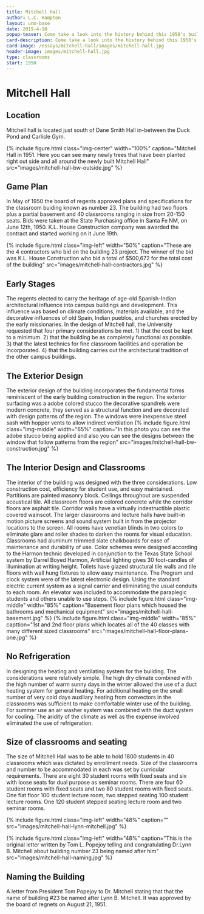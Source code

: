 ```yaml
---
title: Mitchell Hall
author: L.C. Hampton
layout: unm-base
date: 2019-4-10
popup-teaser: Come take a look into the history behind this 1950's building
card-description: Come take a look into the history behind this 1950's building
card-image: /essays/mitchell-hall/images/mitchell-hall.jpg
header-image: images/mitchell-hall.jpg
type: classrooms
start: 1950
---
```


# Mitchell Hall

## Location
Mitchell hall is located just south of Dane Smith Hall in-between the Duck Pond and Carlisle Gym. 

{% include figure.html class="img-center" width="100%" caption="Mitchell Hall in 1951. Here you can see many newly trees that have been planted right out side and all around the newly built Mitchell Hall" src="images/mitchell-hall-bw-outside.jpg" %}

## Game Plan
In May of 1950 the board of regents approved plans and specifications for the classroom buiding known as number 23. The building had two floors plus a partial basement and 40 classrooms ranging in size from 20-150 seats. Bids were taken at the State Purchasing office in Santa Fe NM, on June 12th, 1950. K.L. House Construction company was awarded the contract and started working on it June 19th. 

{% include figure.html class="img-left" width="50%" caption="These are the 4 contractors who bid on the building 23 project. The winner of the bid was K.L. House Construction who bid a total of $500,672 for the total cost of the building" src="images/mitchell-hall-contractors.jpg" %}

## Early Stages
The regents elected to carry the heritage of age-old Spanish-Indian architectural influence into campus buildings and development. This influence was based on climate conditions, materials available, and the decorative influences of old Spain, Indian pueblos, and churches erected by the early missionaries. In the design of Mitchell hall, the University requested that four primary considerations be met. 1) that the cost be kept to a minimum. 2) that the building be as completely functional as possible. 3) that the latest technics for fine classroom facilities and operation be incorporated. 4) that the building carries out the architectural tradition of the other campus buildings. 

## The Exterior Design
The exterior design of the building incorporates the fundamental forms reminiscent of the early building construction in the region. The exterior surfacing was a adobe colored stucco the decorative spandrels were modern concrete, they served as a structural function and are decorated with design patterns of the region. The windows were inexpensive steel sash with hopper vents to allow indirect ventilation 
{% include figure.html class="img-middle" width="65%" caption="In this photo you can see the adobe stucco being applied and also you can see the designs between the window that follow patterns from the region" src="images/mitchell-hall-bw-construction.jpg" %}

## The Interior Design and Classrooms
The interior of the building was designed with the three considerations. Low construction cost, efficiency for student use, and easy maintained. Partitions are painted masonry block. Ceilings throughout are suspended acoustical tile. All classroom floors are colored concrete while the corridor floors are asphalt tile. Corridor walls have a virtually indestructible plastic covered wainscot. The larger classrooms and lecture halls have built-in motion picture screens and sound system built in from the projector locations to the screen. All rooms have venetian blinds in two colors to eliminate glare and roller shades to darken the rooms for visual education. Classrooms had aluminum trimmed slate chalkboards for ease of maintenance and durability of use. Color schemes were designed according to the Harmon technic developed in conjunction to the Texas State School system by Darrel Boyed Harmon, Artificial lighting gives 30 foot-candles of illumination at writing height. Toilets have glazed structural tile walls and tile floors with wall hung fixtures to allow easy maintenance. The Program and clock system were of the latest electronic design. Using the standard electric current system as a signal carrier and eliminating the usual conduits to each room. An elevator was included to accommodate the paraplegic students and others unable to use steps. 
{% include figure.html class="img-middle" width="85%" caption="Basement floor plans which housed the bathrooms and mechanical equipment" src="images/mitchell-hall-basement.jpg" %}
{% include figure.html class="img-middle" width="85%" capttion="1st and 2nd floor plans which locates all of the 40 classes with many different sized classrooms" src="images/mitchell-hall-floor-plans-one.jpg" %}

## No Refrigeration
In designing the heating and ventilating system for the building. The considerations were relatively simple. The high dry climate combined with the high number of warm sunny days in the winter allowed the use of a duct heating system for general heating. For additional heating on the small number of very cold days auxiliary heating from convectors in the classrooms was sufficient to make comfortable winter use of the building. For summer use an air washer system was combined with the duct system for cooling. The aridity of the climate as well as the expense involved eliminated the use of refrigeration. 

## Size of classrooms and seating
The size of Mitchell Hall was to be able to hold 1800 students in 40 classrooms which was dictated by enrollment needs. Size of the classrooms and number to be accommodated in each was set by curricular requirements. There are eight 30 student rooms with fixed seats and six with loose seats for dual purpose as seminar rooms. There are four 60 student rooms with fixed seats and two 80 student rooms with fixed seats. One flat floor 100 student lecture room, two stepped seating 100 student lecture rooms. One 120 student stepped seating lecture room and two seminar rooms. 



{% include figure.html
class="img-left"
width="48%"
caption=""
src="images/mitchell-hall-lynn-mitchell.jpg"
%}

{% include figure.html
class="img-left"
width="48%"
caption="This is the original letter written by Tom L. Popejoy telling and congratulating Dr.Lynn B. Mitchell about building number 23 being named after him"
src="images/mitchell-hall-naming.jpg"
%}


## Naming the Building
A letter from President Tom Popejoy to Dr. Mitchell stating that that the name of building #23 be named after Lynn B. Mitchell. It was approved by the board of regnets on August 21, 1951.






